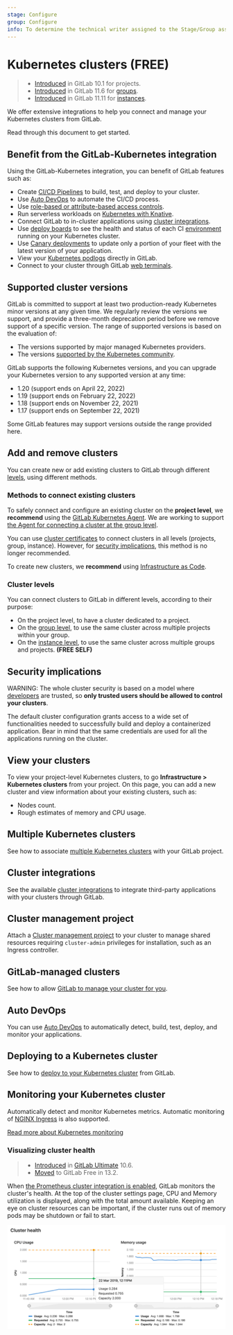 ```yaml
---
stage: Configure
group: Configure
info: To determine the technical writer assigned to the Stage/Group associated with this page, see https://about.gitlab.com/handbook/engineering/ux/technical-writing/#assignments
---
```


# Kubernetes clusters **(FREE)**

> - [Introduced](https://gitlab.com/gitlab-org/gitlab-foss/-/issues/35954) in GitLab 10.1 for projects.
> - [Introduced](https://gitlab.com/gitlab-org/gitlab-foss/-/issues/34758) in
>   GitLab 11.6 for [groups](../../group/clusters/index.md).
> - [Introduced](https://gitlab.com/gitlab-org/gitlab-foss/-/issues/39840) in
>   GitLab 11.11 for [instances](../../instance/clusters/index.md).

We offer extensive integrations to help you connect and manage your Kubernetes clusters from GitLab.

Read through this document to get started.

## Benefit from the GitLab-Kubernetes integration

Using the GitLab-Kubernetes integration, you can benefit of GitLab
features such as:

- Create [CI/CD Pipelines](../../../ci/pipelines/index.md) to build, test, and deploy to your cluster.
- Use [Auto DevOps](#auto-devops) to automate the CI/CD process.
- Use [role-based or attribute-based access controls](cluster_access.md).
- Run serverless workloads on [Kubernetes with Knative](serverless/index.md).
- Connect GitLab to in-cluster applications using [cluster integrations](../../clusters/integrations.md).
- Use [deploy boards](../deploy_boards.md) to see the health and status of each CI [environment](../../../ci/environments/index.md) running on your Kubernetes cluster.
- Use [Canary deployments](../canary_deployments.md) to update only a portion of your fleet with the latest version of your application.
- View your [Kubernetes podlogs](kubernetes_pod_logs.md) directly in GitLab.
- Connect to your cluster through GitLab [web terminals](deploy_to_cluster.md#web-terminals-for-kubernetes-clusters).

## Supported cluster versions

GitLab is committed to support at least two production-ready Kubernetes minor
versions at any given time. We regularly review the versions we support, and
provide a three-month deprecation period before we remove support of a specific
version. The range of supported versions is based on the evaluation of:

- The versions supported by major managed Kubernetes providers.
- The versions [supported by the Kubernetes community](https://kubernetes.io/releases/version-skew-policy/#supported-versions).

GitLab supports the following Kubernetes versions, and you can upgrade your
Kubernetes version to any supported version at any time:

- 1.20 (support ends on April 22, 2022)
- 1.19 (support ends on February 22, 2022)
- 1.18 (support ends on November 22, 2021)
- 1.17 (support ends on September 22, 2021)

Some GitLab features may support versions outside the range provided here.

## Add and remove clusters

You can create new or add existing clusters to GitLab through different [levels](#cluster-levels),
using different methods.

### Methods to connect existing clusters

To safely connect and configure an existing cluster on the **project level**, we
**recommend** using the [GitLab Kubernetes Agent](../../clusters/agent/index.md).
We are working to support [the Agent for connecting a
cluster at the group level](https://gitlab.com/groups/gitlab-org/-/epics/5784).

You can use [cluster certificates](add_existing_cluster.md) to connect
clusters in all levels (projects, group, instance). However, for
[security implications](#security-implications), this method is no longer recommended.

To create new clusters, we **recommend** using
[Infrastructure as Code](../../infrastructure/iac/index.md#create-a-new-cluster-through-iac).

### Cluster levels

You can connect clusters to GitLab in different levels, according to their purpose:

- On the project level, to have a cluster dedicated to a project.
- On the [group level](../../group/clusters/index.md), to use the same cluster across multiple projects within your group.
- On the [instance level](../../instance/clusters/index.md), to use the same cluster across multiple groups and projects. **(FREE SELF)**

## Security implications

WARNING:
The whole cluster security is based on a model where [developers](../../permissions.md)
are trusted, so **only trusted users should be allowed to control your clusters**.

The default cluster configuration grants access to a wide set of
functionalities needed to successfully build and deploy a containerized
application. Bear in mind that the same credentials are used for all the
applications running on the cluster.

## View your clusters

To view your project-level Kubernetes clusters, to go **Infrastructure > Kubernetes clusters**
from your project. On this page, you can add a new cluster
and view information about your existing clusters, such as:

- Nodes count.
- Rough estimates of memory and CPU usage.

## Multiple Kubernetes clusters

See how to associate [multiple Kubernetes clusters](multiple_kubernetes_clusters.md)
with your GitLab project.

## Cluster integrations

See the available [cluster integrations](../../clusters/integrations.md)
to integrate third-party applications with your clusters through GitLab.

## Cluster management project

Attach a [Cluster management project](../../clusters/management_project.md)
to your cluster to manage shared resources requiring `cluster-admin` privileges for
installation, such as an Ingress controller.

## GitLab-managed clusters

See how to allow [GitLab to manage your cluster for you](gitlab_managed_clusters.md).

## Auto DevOps

You can use [Auto DevOps](../../../topics/autodevops/index.md) to automatically
detect, build, test, deploy, and monitor your applications.

## Deploying to a Kubernetes cluster

See how to [deploy to your Kubernetes cluster](deploy_to_cluster.md) from GitLab.

## Monitoring your Kubernetes cluster

Automatically detect and monitor Kubernetes metrics. Automatic monitoring of
[NGINX Ingress](../integrations/prometheus_library/nginx.md) is also supported.

[Read more about Kubernetes monitoring](../integrations/prometheus_library/kubernetes.md)

### Visualizing cluster health

> - [Introduced](https://gitlab.com/gitlab-org/gitlab/-/merge_requests/4701) in [GitLab Ultimate](https://about.gitlab.com/pricing/) 10.6.
> - [Moved](https://gitlab.com/gitlab-org/gitlab/-/issues/208224) to GitLab Free in 13.2.

When [the Prometheus cluster integration is enabled](../../clusters/integrations.md#prometheus-cluster-integration), GitLab monitors the cluster's health. At the top of the cluster settings page, CPU and Memory utilization is displayed, along with the total amount available. Keeping an eye on cluster resources can be important, if the cluster runs out of memory pods may be shutdown or fail to start.

![Cluster Monitoring](img/k8s_cluster_monitoring.png)

